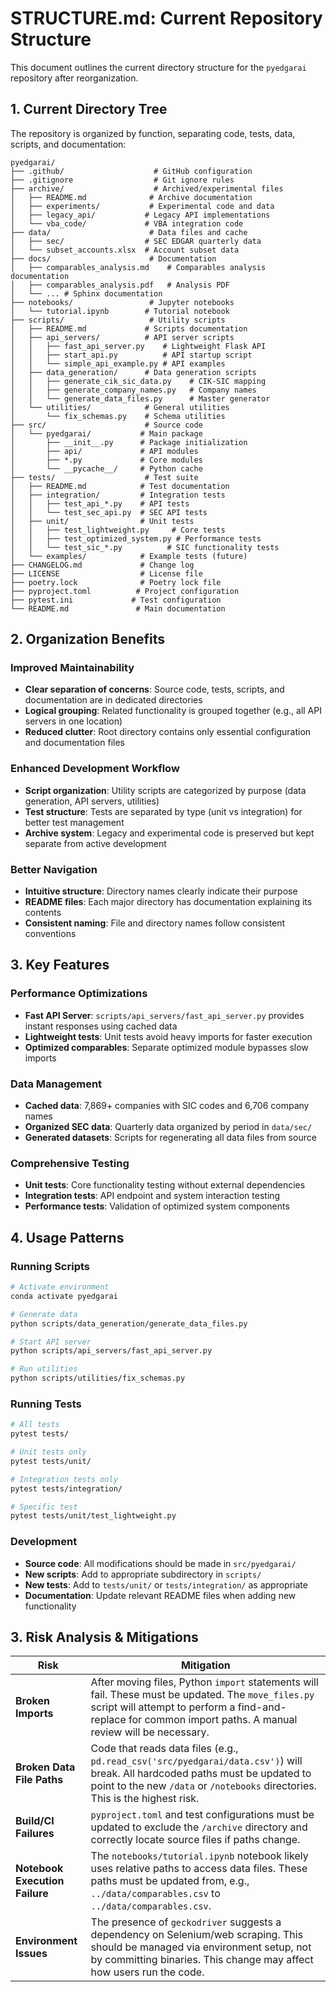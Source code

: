 # STRUCTURE.md: Current Repository Structure

This document outlines the current directory structure for the `pyedgarai` repository after reorganization.

## 1. Current Directory Tree

The repository is organized by function, separating code, tests, data, scripts, and documentation:

```
pyedgarai/
├── .github/                    # GitHub configuration
├── .gitignore                  # Git ignore rules
├── archive/                    # Archived/experimental files
│   ├── README.md              # Archive documentation
│   ├── experiments/           # Experimental code and data
│   ├── legacy_api/           # Legacy API implementations
│   └── vba_code/             # VBA integration code
├── data/                      # Data files and cache
│   ├── sec/                  # SEC EDGAR quarterly data
│   └── subset_accounts.xlsx  # Account subset data
├── docs/                      # Documentation
│   ├── comparables_analysis.md    # Comparables analysis documentation
│   ├── comparables_analysis.pdf   # Analysis PDF
│   └── ... # Sphinx documentation
├── notebooks/                 # Jupyter notebooks
│   └── tutorial.ipynb        # Tutorial notebook
├── scripts/                   # Utility scripts
│   ├── README.md             # Scripts documentation
│   ├── api_servers/          # API server scripts
│   │   ├── fast_api_server.py    # Lightweight Flask API
│   │   ├── start_api.py          # API startup script
│   │   └── simple_api_example.py # API examples
│   ├── data_generation/      # Data generation scripts
│   │   ├── generate_cik_sic_data.py    # CIK-SIC mapping
│   │   ├── generate_company_names.py   # Company names
│   │   └── generate_data_files.py      # Master generator
│   └── utilities/            # General utilities
│       └── fix_schemas.py    # Schema utilities
├── src/                      # Source code
│   └── pyedgarai/           # Main package
│       ├── __init__.py      # Package initialization
│       ├── api/             # API modules
│       ├── *.py             # Core modules
│       └── __pycache__/     # Python cache
├── tests/                    # Test suite
│   ├── README.md            # Test documentation
│   ├── integration/         # Integration tests
│   │   ├── test_api_*.py    # API tests
│   │   └── test_sec_api.py  # SEC API tests
│   ├── unit/                # Unit tests
│   │   ├── test_lightweight.py     # Core tests
│   │   ├── test_optimized_system.py # Performance tests
│   │   └── test_sic_*.py          # SIC functionality tests
│   └── examples/            # Example tests (future)
├── CHANGELOG.md             # Change log
├── LICENSE                  # License file
├── poetry.lock              # Poetry lock file
├── pyproject.toml          # Project configuration
├── pytest.ini             # Test configuration
└── README.md               # Main documentation
```

## 2. Organization Benefits

### Improved Maintainability
- **Clear separation of concerns**: Source code, tests, scripts, and documentation are in dedicated directories
- **Logical grouping**: Related functionality is grouped together (e.g., all API servers in one location)
- **Reduced clutter**: Root directory contains only essential configuration and documentation files

### Enhanced Development Workflow
- **Script organization**: Utility scripts are categorized by purpose (data generation, API servers, utilities)
- **Test structure**: Tests are separated by type (unit vs integration) for better test management
- **Archive system**: Legacy and experimental code is preserved but kept separate from active development

### Better Navigation
- **Intuitive structure**: Directory names clearly indicate their purpose
- **README files**: Each major directory has documentation explaining its contents
- **Consistent naming**: File and directory names follow consistent conventions

## 3. Key Features

### Performance Optimizations
- **Fast API Server**: `scripts/api_servers/fast_api_server.py` provides instant responses using cached data
- **Lightweight tests**: Unit tests avoid heavy imports for faster execution
- **Optimized comparables**: Separate optimized module bypasses slow imports

### Data Management
- **Cached data**: 7,869+ companies with SIC codes and 6,706 company names
- **Organized SEC data**: Quarterly data organized by period in `data/sec/`
- **Generated datasets**: Scripts for regenerating all data files from source

### Comprehensive Testing
- **Unit tests**: Core functionality testing without external dependencies
- **Integration tests**: API endpoint and system interaction testing
- **Performance tests**: Validation of optimized system components

## 4. Usage Patterns

### Running Scripts
```bash
# Activate environment
conda activate pyedgarai

# Generate data
python scripts/data_generation/generate_data_files.py

# Start API server
python scripts/api_servers/fast_api_server.py

# Run utilities
python scripts/utilities/fix_schemas.py
```

### Running Tests
```bash
# All tests
pytest tests/

# Unit tests only
pytest tests/unit/

# Integration tests only
pytest tests/integration/

# Specific test
pytest tests/unit/test_lightweight.py
```

### Development
- **Source code**: All modifications should be made in `src/pyedgarai/`
- **New scripts**: Add to appropriate subdirectory in `scripts/`
- **New tests**: Add to `tests/unit/` or `tests/integration/` as appropriate
- **Documentation**: Update relevant README files when adding new functionality

## 3. Risk Analysis & Mitigations

| Risk                               | Mitigation                                                                                                                                                                                          |
| ---------------------------------- | --------------------------------------------------------------------------------------------------------------------------------------------------------------------------------------------------- |
| **Broken Imports**                 | After moving files, Python `import` statements will fail. These must be updated. The `move_files.py` script will attempt to perform a find-and-replace for common import paths. A manual review will be necessary. |
| **Broken Data File Paths**         | Code that reads data files (e.g., `pd.read_csv('src/pyedgarai/data.csv')`) will break. All hardcoded paths must be updated to point to the new `/data` or `/notebooks` directories. This is the highest risk. |
| **Build/CI Failures**              | `pyproject.toml` and test configurations must be updated to exclude the `/archive` directory and correctly locate source files if paths change.                                                        |
| **Notebook Execution Failure**     | The `notebooks/tutorial.ipynb` notebook likely uses relative paths to access data files. These paths must be updated from, e.g., `../data/comparables.csv` to `../data/comparables.csv`.                 |
| **Environment Issues**             | The presence of `geckodriver` suggests a dependency on Selenium/web scraping. This should be managed via environment setup, not by committing binaries. This change may affect how users run the code. |
